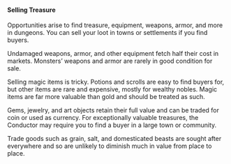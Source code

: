 #### Selling Treasure

Opportunities arise to find treasure, equipment, weapons, armor, and more in dungeons.
You can sell your loot in towns or settlements if you find buyers.

Undamaged weapons, armor, and other equipment fetch half their cost in markets.
Monsters’ weapons and armor are rarely in good condition for sale.

Selling magic items is tricky.
Potions and scrolls are easy to find buyers for, but other items are rare and expensive, mostly for wealthy nobles.
Magic items are far more valuable than gold and should be treated as such.

Gems, jewelry, and art objects retain their full value and can be traded for coin or used as currency.
For exceptionally valuable treasures, the Conductor may require you to find a buyer in a large town or community.

Trade goods such as grain, salt, and domesticated beasts are sought after everywhere and so are unlikely to diminish much in value from place to place.
